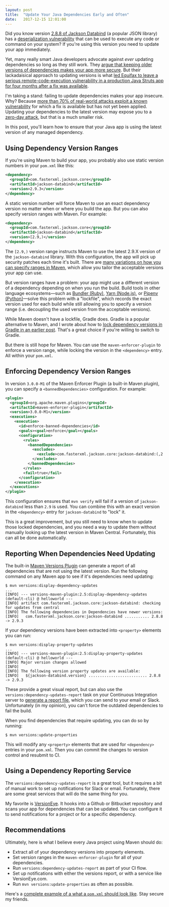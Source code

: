 ```yaml
---
layout: post
title:  "Update Your Java Dependencies Early and Often"
date:   2017-12-15 12:01:00
---
```


Did you know version [2.8.8 of Jackson Databind](http://search.maven.org/#artifactdetails%7Ccom.fasterxml.jackson.core%7Cjackson-databind%7C2.8.8%7Cbundle) (a popular JSON library) has a [deserialization vulnerability](https://github.com/FasterXML/jackson-databind/issues/1599) that can be used to execute any code or command on your system? If you're using this version you need to update your app immediately.

Yet, many really smart Java developers advocate against *ever* updating dependencies so long as they still work. They [argue that keeping older versions of dependencies makes your app more secure](https://stackoverflow.com/questions/4410157/how-to-break-a-maven-build-when-dependencies-are-out-of-date). But their lackadaisical approach to updating versions is what [led Equifax to leave a serious remote-code-execution vulnerability in a production Java Struts app for four months after a fix was available](http://www.ajc.com/business/timeline-the-hacking-equifax/U06rkYrFjPY4NWJ7B0uhuI/).

I'm taking a stand: failing to update dependencies makes your app insecure. Why? Because [more than 70% of real-world attacks exploit a known vulnerability](http://www.verizonenterprise.com/verizon-insights-lab/dbir/) for which a fix is available but has not yet been applied. Updating your dependencies to the latest version may expose you to a [zero-day attack](https://en.wikipedia.org/wiki/Zero-day_(computing)), but that is a much smaller risk.

In this post, you'll learn how to ensure that your Java app is using the latest version of any managed dependency.

## Using Dependency Version Ranges

If you're using Maven to build your app, you probably also use static version numbers in your `pom.xml` like this:

```xml
<dependency>
  <groupId>com.fasterxml.jackson.core</groupId>
  <artifactId>jackson-databind</artifactId>
  <version>2.9.3</version>
</dependency>
```

A static version number will force Maven to use an exact dependency version no matter when or where you build the app. But you can also specify version ranges with Maven. For example:

```xml
<dependency>
  <groupId>com.fasterxml.jackson.core</groupId>
  <artifactId>jackson-databind</artifactId>
  <version>[2.9,)</version>
</dependency>
```

The `[2.9,)` version range instructs Maven to use the latest 2.9.X version of the `jackson-databind` library. With this configuration, the app will pick up security patches each time it's built. There are [many variations on how you can specify ranges in Maven](https://maven.apache.org/enforcer/enforcer-rules/versionRanges.html), which allow you tailor the acceptable versions your app can use.

But version ranges have a problem: your app might use a different version of a dependency depending on when you run the build. Build tools in other language ecosystems&mdash;such as [Bundler (Ruby)](http://bundler.io/),
[Yarn (Node.js)](https://yarnpkg.com/), or [Pipenv (Python)](https://github.com/pypa/pipenv)&mdash;solve this problem with a "lockfile", which records the exact version used for each build while still allowing you to specify a version range (i.e. decoupling the used version from the acceptable versions).

While Maven doesn't have a lockfile, Gradle does. Gradle is a popular alternative to Maven, and I wrote about how to [lock dependency versions in Gradle in an earlier post](http://jkutner.github.io/2017/03/29/locking-gradle-dependencies.html). That's a great choice if you're willing to switch to Gradle.

But there is still hope for Maven. You can use the `maven-enforcer-plugin` to enforce a version range, while locking the version in the `<dependency>` entry. All within your `pom.xml`.

## Enforcing Dependency Version Ranges

In version `3.0.0-M1` of the Maven Enforcer Plugin (a built-in Maven plugin), you can specify a `<bannedDependencies>` configuration. For example:

```xml
<plugin>
  <groupId>org.apache.maven.plugins</groupId>
  <artifactId>maven-enforcer-plugin</artifactId>
  <version>3.0.0-M1</version>
  <executions>
    <execution>
      <id>enforce-banned-dependencies</id>
      <goals><goal>enforce</goal></goals>
      <configuration>
        <rules>
          <bannedDependencies>
            <excludes>
              <exclude>com.fasterxml.jackson.core:jackson-databind:(,2.9)</exclude>
            </excludes>
          </bannedDependencies>
        </rules>
        <fail>true</fail>
      </configuration>
    </execution>
  </executions>
</plugin>
```

This configuration ensures that `mvn verify` will fail if a version of `jackson-databind` less than `2.9` is used. You can combine this with an exact version in the `<dependency>` entry for `jackson-databind` to "lock" it.

This is a great improvement, but you still need to know when to update those locked dependencies, and you need a way to update them without manually looking up the latest version in Maven Central. Fortunately, this can all be done automatically.

## Reporting When Dependencies Need Updating

The built-in [Maven Versions Plugin](http://www.mojohaus.org/versions-maven-plugin/) can generate a report of all dependencies that are not using the latest version. Run the following command on any Maven app to see if it's dependencies need updating:

```
$ mvn versions:display-dependency-updates
...
[INFO] --- versions-maven-plugin:2.5:display-dependency-updates (default-cli) @ helloworld ---
[INFO] artifact com.fasterxml.jackson.core:jackson-databind: checking for updates from central
[INFO] The following dependencies in Dependencies have newer versions:
[INFO]   com.fasterxml.jackson.core:jackson-databind ........... 2.8.8 -> 2.9.3
```

If your dependency versions have been extracted into `<property>` elements you can run:

```
$ mvn versions:display-property-updates
...
[INFO] --- versions-maven-plugin:2.5:display-property-updates (default-cli) @ helloworld ---
[INFO] Major version changes allowed
[INFO]
[INFO] The following version property updates are available:
[INFO]   ${jackson-databind.version} .......................... 2.8.8 -> 2.9.3
```

These provide a great visual report, but can also use the `versions:dependency-updates-report` task on your Continuous Integration server to [generate a report file](http://www.mojohaus.org/versions-maven-plugin/dependency-updates-report-mojo.html), which you can send to your email or Slack. Unfortunately (in my opinion), you can't force the outdated dependencies to fail the build.

When you find dependencies that require updating, you can do so by running:

```
$ mvn versions:update-properties
```

This will modify any `<property>` elements that are used for `<dependency>` entries in your `pom.xml`. Then you can commit the changes to version control and resubmit to CI.

## Using a Dependency Reporting Service

The `versions:dependency-updates-report` is a great tool, but it requires a bit of manual work to set up notifications for Slack or email. Fortunately, there are some great services that will do the same thing for you.

My favorite is [VersionEye](https://www.versioneye.com). It hooks into a Github or Bitbucket repository and scans your app for dependencies that can be updated. You can configure it to send notifications for a project or for a specific dependency.

## Recommendations

Ultimately, here is what I believe every Java project using Maven should do:

* Extract all of your dependency versions into property elements.
* Set version ranges in the `maven-enforcer-plugin` for all of your dependencies.
* Run `versions:dependency-updates-report` as part of your CI flow.
* Set up notifications with either the versions report, or with a service like VersionEye.com.
* Run `mvn versions:update-properties` as often as possible.

Here's a [complete example of a what a `pom.xml` should look like](https://gist.github.com/jkutner/93674698888b3da2afe00c98ba88acd4). Stay secure my friends.
